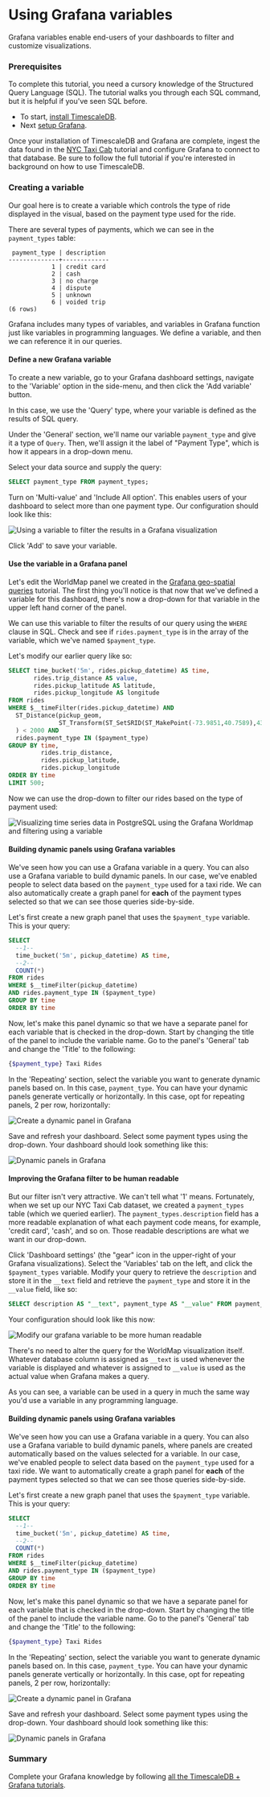 # Using Grafana variables

Grafana variables enable end-users of your dashboards to filter and customize visualizations.

### Prerequisites

To complete this tutorial, you need a cursory knowledge of the Structured Query
Language (SQL). The tutorial walks you through each SQL command, but it is
helpful if you've seen SQL before.

* To start, [install TimescaleDB][install-timescale].
* Next [setup Grafana][install-grafana].

Once your installation of TimescaleDB and Grafana are complete, ingest the data found
in the [NYC Taxi Cab][nyc-taxi] tutorial and configure Grafana to connect
to that database. Be sure to follow the full tutorial if you're interested in background
on how to use TimescaleDB.

### Creating a variable
Our goal here is to create a variable which controls the type of ride displayed in the
visual, based on the payment type used for the ride.

There are several types of payments, which we can see in the `payment_types` table:

```
 payment_type | description
--------------+-------------
            1 | credit card
            2 | cash
            3 | no charge
            4 | dispute
            5 | unknown
            6 | voided trip
(6 rows)
```

Grafana includes many types of variables, and variables in Grafana function just like
variables in programming languages. We define a variable, and then we can reference it
in our queries.

#### Define a new Grafana variable
To create a new variable, go to your Grafana dashboard settings, navigate to the 'Variable'
option in the side-menu, and then click the 'Add variable' button.

In this case, we use the 'Query' type, where your variable is defined as the results
of SQL query.

Under the 'General' section, we'll name our variable `payment_type` and give it a type of `Query`.
Then, we'll assign it the label of "Payment Type", which is how it appears in a drop-down menu.

Select your data source and supply the query:

```sql
SELECT payment_type FROM payment_types;
```

Turn on 'Multi-value' and 'Include All option'. This enables users of your dashboard to
select more than one payment type. Our configuration should look like this:

<img class="main-content__illustration" src="https://assets.iobeam.com/images/docs/screenshots-for-grafana-tutorial/grafana_define_variable.png" alt="Using a variable to filter the results in a Grafana visualization"/>

Click 'Add' to save your variable.

#### Use the variable in a Grafana panel

Let's edit the WorldMap panel we created in the
[Grafana geo-spatial queries][tutorial-grafana-geospatial] tutorial. The first thing you'll
notice is that now that we've defined a variable for this dashboard, there's now a drop-down
for that variable in the upper left hand corner of the panel.

We can use this variable to filter the results of our query using the `WHERE` clause in SQL.
Check and see if `rides.payment_type` is in the array of the variable, which we've
named `$payment_type`.

Let's modify our earlier query like so:

```sql
SELECT time_bucket('5m', rides.pickup_datetime) AS time,
       rides.trip_distance AS value,
       rides.pickup_latitude AS latitude,
       rides.pickup_longitude AS longitude
FROM rides
WHERE $__timeFilter(rides.pickup_datetime) AND
  ST_Distance(pickup_geom,
              ST_Transform(ST_SetSRID(ST_MakePoint(-73.9851,40.7589),4326),2163)
  ) < 2000 AND
  rides.payment_type IN ($payment_type)
GROUP BY time,
         rides.trip_distance,
         rides.pickup_latitude,
         rides.pickup_longitude
ORDER BY time
LIMIT 500;
```

Now we can use the drop-down to filter our rides based on the type of payment used:

<img class="main-content__illustration" src="https://assets.iobeam.com/images/docs/screenshots-for-grafana-tutorial/grafana_worldmap_query_with_variable.png" alt="Visualizing time series data in PostgreSQL using the Grafana Worldmap and filtering using a variable"/>

#### Building dynamic panels using Grafana variables

We've seen how you can use a Grafana variable in a query. You can also use a
Grafana variable to build dynamic panels. In our case, we've enabled people to
select data based on the `payment_type` used for a taxi ride. We can also
automatically create a graph panel for **each** of the payment types
selected so that we can see those queries side-by-side.

Let's first create a new graph panel that uses the `$payment_type` variable.
This is your query:

```sql
SELECT
  --1--
  time_bucket('5m', pickup_datetime) AS time,
  --2--
  COUNT(*)
FROM rides
WHERE $__timeFilter(pickup_datetime)
AND rides.payment_type IN ($payment_type)
GROUP BY time
ORDER BY time
```

Now, let's make this panel dynamic so that we have a separate panel for each
variable that is checked in the drop-down. Start by changing the title of
the panel to include the variable name. Go to the panel's 'General' tab and
change the 'Title' to the following:

```bash
{$payment_type} Taxi Rides
```

In the 'Repeating' section, select the variable you want to generate dynamic
panels based on. In this case, `payment_type`. You can have your dynamic panels
generate vertically or horizontally. In this case, opt for repeating
panels, 2 per row, horizontally:

<img class="main-content__illustration" src="https://assets.iobeam.com/images/docs/screenshots-for-grafana-tutorial/grafana_create_dynamic_panels.png" alt="Create a dynamic panel in Grafana"/>

Save and refresh your dashboard. Select some payment types using the drop-down.
Your dashboard should look something like this:

<img class="main-content__illustration" src="https://assets.iobeam.com/images/docs/screenshots-for-grafana-tutorial/grafana_dynamic_panels.png" alt="Dynamic panels in Grafana"/>

#### Improving the Grafana filter to be human readable

But our filter isn't very attractive. We can't tell what '1' means. Fortunately,
when we set up our NYC Taxi Cab dataset, we created a `payment_types` table (which
we queried earlier). The `payment_types.description` field has a more readable
explanation of what each payment code means, for example, 'credit card', 'cash',
and so on. Those readable descriptions are what we want in our drop-down.

Click 'Dashboard settings' (the "gear" icon in the upper-right of your Grafana
visualizations). Select the 'Variables' tab on the left, and click the `$payment_types`
variable. Modify your query to retrieve the `description` and store it in the `__text`
field and retrieve the `payment_type` and store it in the `__value` field, like so:

```sql
SELECT description AS "__text", payment_type AS "__value" FROM payment_types
```

Your configuration should look like this now:

<img class="main-content__illustration" src="https://assets.iobeam.com/images/docs/screenshots-for-grafana-tutorial/grafana_modify_variable.png" alt="Modify our grafana variable to be more human readable"/>

There's no need to alter the query for the WorldMap visualization itself.
Whatever database column is assigned as `__text` is used whenever the variable
is displayed and whatever is assigned to `__value` is used as the actual value
when Grafana makes a query.

As you can see, a variable can be used in a query in much the same way you'd
use a variable in any programming language.

#### Building dynamic panels using Grafana variables

We've seen how you can use a Grafana variable in a query. You can also use a
Grafana variable to build dynamic panels, where panels are created automatically
based on the values selected for a variable. In our case, we've enabled people to
select data based on the `payment_type` used for a taxi ride. We want to
automatically create a graph panel for **each** of the payment types
selected so that we can see those queries side-by-side.

Let's first create a new graph panel that uses the `$payment_type` variable.
This is your query:

```sql
SELECT
  --1--
  time_bucket('5m', pickup_datetime) AS time,
  --2--
  COUNT(*)
FROM rides
WHERE $__timeFilter(pickup_datetime)
AND rides.payment_type IN ($payment_type)
GROUP BY time
ORDER BY time
```

Now, let's make this panel dynamic so that we have a separate panel for each
variable that is checked in the drop-down. Start by changing the title of
the panel to include the variable name. Go to the panel's 'General' tab and
change the 'Title' to the following:

```bash
{$payment_type} Taxi Rides
```

In the 'Repeating' section, select the variable you want to generate dynamic
panels based on. In this case, `payment_type`. You can have your dynamic panels
generate vertically or horizontally. In this case, opt for repeating
panels, 2 per row, horizontally:

<img class="main-content__illustration" src="https://assets.iobeam.com/images/docs/screenshots-for-grafana-tutorial/grafana_create_dynamic_panels.png" alt="Create a dynamic panel in Grafana"/>

Save and refresh your dashboard. Select some payment types using the drop-down.
Your dashboard should look something like this:

<img class="main-content__illustration" src="https://assets.iobeam.com/images/docs/screenshots-for-grafana-tutorial/grafana_dynamic_panels.png" alt="Dynamic panels in Grafana"/>

### Summary

Complete your Grafana knowledge by following [all the TimescaleDB + Grafana tutorials][tutorial-grafana].

[install-timescale]: /install/latest/
[install-grafana]: /tutorials/grafana/installation
[nyc-taxi]: /timescaledb/:currentVersion:/tutorials/nyc-taxi-cab
[tutorial-grafana]: /tutorials/grafana
[tutorial-grafana-geospatial]: /tutorials/grafana/geospatial-dashboards/
